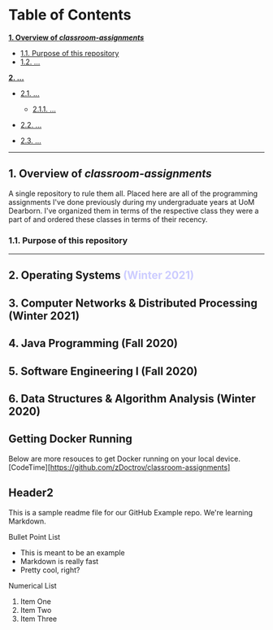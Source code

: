 # Table of Contents

**[1. Overview of *classroom-assignments*](#heading--1)**

  * [1.1. Purpose of this repository](#heading--1-1)
  * [1.2. ...](#heading--1-2)

**[2. ...](#heading--2)**

  * [2.1. ...](#heading--2-1)

      * [2.1.1. ...](#heading--2-1-1)

  * [2.2. ...](#heading--2-2)
  * [2.3. ...](#heading--2-3)

----

## 1. Overview of *classroom-assignments* <a name="heading--1"/>
A single repository to rule them all. Placed here are all of the programming assignments I've done previously during my undergraduate years at UoM Dearborn.
I've organized them in terms of the respective class they were a part of and ordered these classes in terms of their recency. 

### 1.1. Purpose of this repository <a name="heading--1-1"/>

----

## 2. Operating Systems <span style="color:#CCCCFF">(Winter 2021)</span>

## 3. Computer Networks & Distributed Processing (Winter 2021)

## 4. Java Programming (Fall 2020)

## 5. Software Engineering I (Fall 2020)

## 6. Data Structures & Algorithm Analysis (Winter 2020)








## Getting Docker Running

Below are more resouces to get Docker running on your local device.
[CodeTime][https://github.com/zDoctrov/classroom-assignments]



<!-- Markdown Notes -->
## Header2

This is a sample readme file for our GitHub Example repo. We're learning Markdown.

Bullet Point List
* This is meant to be an example
* Markdown is really fast
* Pretty cool, right?

Numerical List
1. Item One
2. Item Two
3. Item Three

